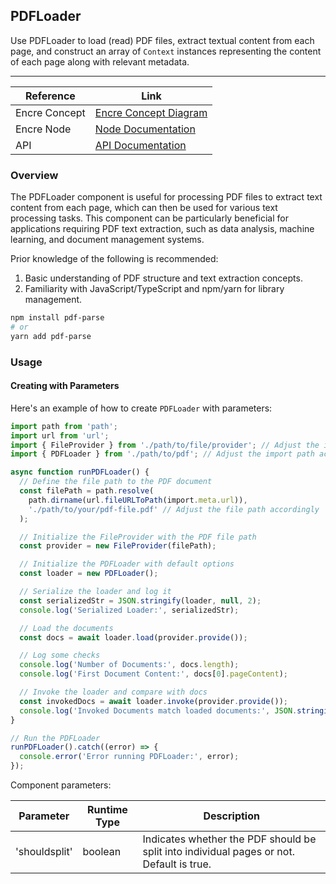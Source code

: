 ## PDFLoader

Use PDFLoader to load (read) PDF files, extract textual content from each page, and construct an array of `Context` instances representing the content of each page along with relevant metadata.

---

| Reference | Link |
| --- | --- |
| Encre Concept | [Encre Concept Diagram](**-a-link-to-the-corresponding-concept-documentation-**) |
| Encre Node | [Node Documentation](**-a-link-to-the-corresponding-node-documentation-**) |
| API | [API Documentation](**-a-link-to-the-corresponding-api-documentation-**) |

### Overview

The PDFLoader component is useful for processing PDF files to extract text content from each page, which can then be used for various text processing tasks. This component can be particularly beneficial for applications requiring PDF text extraction, such as data analysis, machine learning, and document management systems.

Prior knowledge of the following is recommended:
1. Basic understanding of PDF structure and text extraction concepts.
2. Familiarity with JavaScript/TypeScript and npm/yarn for library management.

```bash
npm install pdf-parse
# or
yarn add pdf-parse

```
### Usage

#### Creating with Parameters

Here's an example of how to create `PDFLoader` with parameters:

```typescript
import path from 'path';
import url from 'url';
import { FileProvider } from './path/to/file/provider'; // Adjust the import path accordingly
import { PDFLoader } from './path/to/pdf'; // Adjust the import path accordingly

async function runPDFLoader() {
  // Define the file path to the PDF document
  const filePath = path.resolve(
    path.dirname(url.fileURLToPath(import.meta.url)),
    './path/to/your/pdf-file.pdf' // Adjust the file path accordingly
  );

  // Initialize the FileProvider with the PDF file path
  const provider = new FileProvider(filePath);

  // Initialize the PDFLoader with default options
  const loader = new PDFLoader();

  // Serialize the loader and log it
  const serializedStr = JSON.stringify(loader, null, 2);
  console.log('Serialized Loader:', serializedStr);

  // Load the documents
  const docs = await loader.load(provider.provide());

  // Log some checks
  console.log('Number of Documents:', docs.length);
  console.log('First Document Content:', docs[0].pageContent);

  // Invoke the loader and compare with docs
  const invokedDocs = await loader.invoke(provider.provide());
  console.log('Invoked Documents match loaded documents:', JSON.stringify(invokedDocs) === JSON.stringify(docs));
}

// Run the PDFLoader
runPDFLoader().catch((error) => {
  console.error('Error running PDFLoader:', error);
});


```

Component parameters:

| Parameter | Runtime Type | Description |
| --- | --- | --- |
| 'shouldsplit' | boolean | Indicates whether the PDF should be split into individual pages or not. Default is true. |
